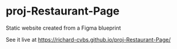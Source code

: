 # proj-Restaurant-Page
Static website created from a Figma blueprint

See it live at https://richard-cvbs.github.io/proj-Restaurant-Page/

